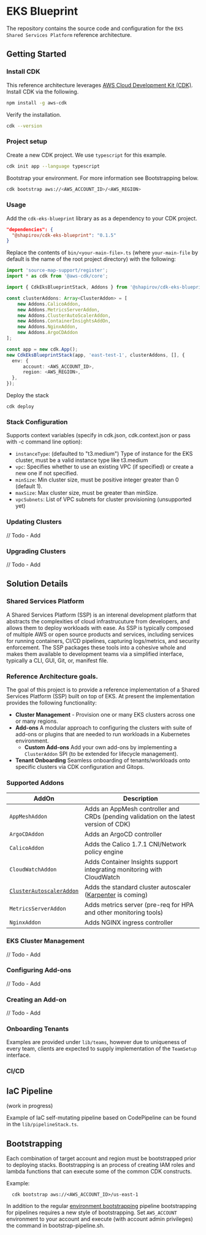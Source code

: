 # EKS Blueprint

The repository contains the source code and configuration for the `EKS Shared Services Platform` reference architecture. 

## Getting Started 

### Install CDK 

This reference architecture leverages [AWS Cloud Development Kit (CDK)](https://aws.amazon.com/cdk/). Install CDK via the following.

```bash
npm install -g aws-cdk
```

Verify the installation.

```bash
cdk --version
```

### Project setup

Create a new CDK project. We use `typescript` for this example. 

```bash
cdk init app --language typescript
```

Bootstrap your environment. For more information see Bootstrapping below.  

```bash
cdk bootstrap aws://<AWS_ACCOUNT_ID>/<AWS_REGION>
```

### Usage

Add the `cdk-eks-blueprint` library as as a dependency to your CDK project. 

```json
"dependencies": {
  "@shapirov/cdk-eks-blueprint": "0.1.5"
}
```

Replace the contents of `bin/<your-main-file>.ts` (where `your-main-file` by default is the name of the root project directory) with the following:

```typescript
import 'source-map-support/register';
import * as cdk from '@aws-cdk/core';

import { CdkEksBlueprintStack, Addons } from '@shapirov/cdk-eks-blueprint';

const clusterAddons: Array<ClusterAddon> = [
    new Addons.CalicoAddon,
    new Addons.MetricsServerAddon,
    new Addons.ClusterAutoScalerAddon,
    new Addons.ContainerInsightsAddOn,
    new Addons.NginxAddon,
    new Addons.ArgoCDAddon
];

const app = new cdk.App();
new CdkEksBlueprintStack(app, 'east-test-1', clusterAddons, [], {
  env: {
      account: <AWS_ACCOUNT_ID>,
      region: <AWS_REGION>,
  },
});
```

Deploy the stack 

```
cdk deploy
```

### Stack Configuration

Supports context variables (specify in cdk.json, cdk.context.json or pass with -c command line option):

- `instanceType`: (defaulted to "t3.medium") Type of instance for the EKS cluster, must be a valid instance type like t3.medium
- `vpc`: Specifies whether to use an existing VPC (if specified) or create a new one if not specified.
- `minSize`: Min cluster size, must be positive integer greater than 0 (default 1).
- `maxSize`: Max cluster size, must be greater than minSize.
- `vpcSubnets`: List of VPC subnets for cluster provisioning (unsupported yet)

### Updating Clusters

// Todo - Add

### Upgrading Clusters

// Todo - Add

## Solution Details

### Shared Services Platform

A Shared Services Platform (SSP) is an interenal development platform that abstracts the complexities of cloud infrastrucuture from developers, and allows them to deploy workloads with ease. As SSP is typically composed of multiple AWS or open source products and services, including services for running containers, CI/CD pipelines, capturing logs/metrics, and security enforcement. The SSP packages these tools into a cohesive whole and makes them available to development teams via a simplified interface, typically a CLI, GUI, Git, or, manifest file. 

### Reference Architecture goals.

The goal of this project is to provide a reference implementation of a Shared Services Platform (SSP) built on top of EKS. At present the implementation provides the following functionality:

  * **Cluster Management** - Provision one or many EKS clusters across one or many regions.
  * **Add-ons** A modular approach to configuring the clusters with suite of add-ons or plugins that are needed to run workloads in a Kubernetes environment. 
    * **Custom Add-ons** Add your own add-ons by implementing a `ClusterAddon` SPI (to be extended for lifecycle management). 
  * **Tenant Onboarding** Seamless onboarding of tenants/workloads onto specific clusters via CDK configuration and Gitops.

### Supported Addons

| AddOn             | Description                                                                       |
|-------------------|-----------------------------------------------------------------------------------|
| `AppMeshAddon`           | Adds an AppMesh controller and CRDs (pending validation on the latest version of CDK) |
| `ArgoCDAddon`            | Adds an ArgoCD controller |
| `CalicoAddon`            | Adds the Calico 1.7.1 CNI/Network policy engine |
| `CloudWatchAddon`        | Adds Container Insights support integrating monitoring with CloudWatch |
| [`ClusterAutoscalerAddon`](./docs/addons/cluster-autoscaler.md) | Adds the standard cluster autoscaler ([Karpenter](https://github.com/awslabs/karpenter) is coming)|
| `MetricsServerAddon`| Adds metrics server (pre-req for HPA and other monitoring tools)|
| `NginxAddon`        | Adds NGINX ingress controller |

### EKS Cluster Management 

// Todo - Add

### Configuring Add-ons 

// Todo - Add

### Creating an Add-on

// Todo - Add

### Onboarding Tenants

Examples are provided under `lib/teams`, however due to uniqueness of every team, clients are expected to supply implementation of the `TeamSetup` interface.

### CI/CD

## IaC Pipeline

(work in progress)

Example of IaC self-mutating pipeline based on CodePipeline can be found in the `lib/pipelineStack.ts`.

## Bootstrapping

Each combination of target account and region must be bootstrapped prior to deploying stacks.
Bootstrapping is an process of creating IAM roles and lambda functions that can execute some of the common CDK constructs.

Example: 
```   
  cdk bootstrap aws://<AWS_ACCOUNT_ID>/us-east-1
```
In addition to the regular [environment bootstrapping](https://docs.aws.amazon.com/cdk/latest/guide/bootstrapping.html) pipeline bootstrapping for pipelines requires a new style of bootstrapping. Set `AWS_ACCOUNT` environment to your account and execute (with account admin privileges) the command in bootstrap-pipeline.sh.  
